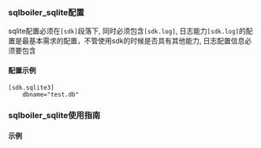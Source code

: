### sqlboiler_sqlite配置
sqlite配置必须在`[sdk]`段落下, 同时必须包含`[sdk.log]`, 
日志能力`[sdk.log]`的配置是最基本需求的配置，不管使用sdk的时候是否具有其他能力, 日志配置信息必须要包含


#### 配置示例
```
[sdk.sqlite3]
    dbname="test.db"
```
 
### sqlboiler_sqlite使用指南

#### 示例

```
    
```
  